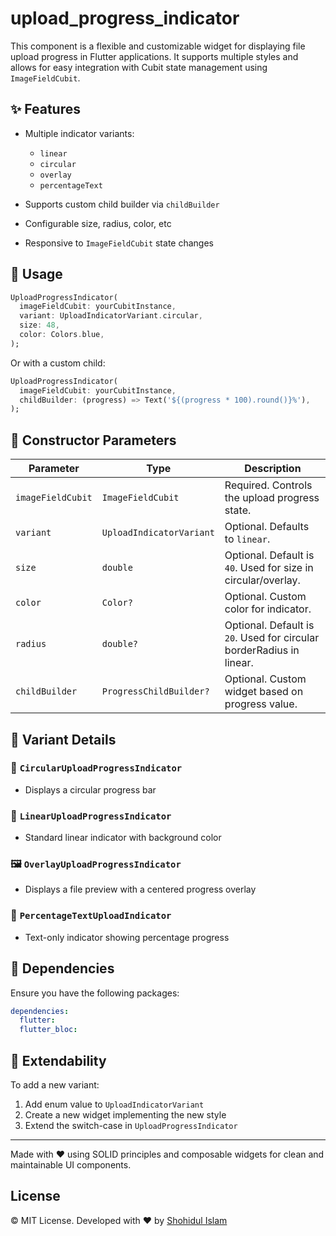 # upload_progress_indicator

This component is a flexible and customizable widget for displaying file upload progress in Flutter applications. It supports multiple styles and allows for easy integration with Cubit state management using `ImageFieldCubit`.

## ✨ Features

* Multiple indicator variants:

    * `linear`
    * `circular`
    * `overlay`
    * `percentageText`
* Supports custom child builder via `childBuilder`
* Configurable size, radius, color, etc
* Responsive to `ImageFieldCubit` state changes


## 🚀 Usage

```dart
UploadProgressIndicator(
  imageFieldCubit: yourCubitInstance,
  variant: UploadIndicatorVariant.circular,
  size: 48,
  color: Colors.blue,
);
```

Or with a custom child:

```dart
UploadProgressIndicator(
  imageFieldCubit: yourCubitInstance,
  childBuilder: (progress) => Text('${(progress * 100).round()}%'),
);
```

## 🔧 Constructor Parameters

| Parameter         | Type                     | Description                                                           |
| ----------------- | ------------------------ |-----------------------------------------------------------------------|
| `imageFieldCubit` | `ImageFieldCubit`        | Required. Controls the upload progress state.                         |
| `variant`         | `UploadIndicatorVariant` | Optional. Defaults to `linear`.                                       |
| `size`            | `double`                 | Optional. Default is `40`. Used for size in circular/overlay.         |
| `color`           | `Color?`                 | Optional. Custom color for indicator.                                 |
| `radius`          | `double?`                | Optional. Default is `20`. Used for circular borderRadius in linear.  |
| `childBuilder`    | `ProgressChildBuilder?`  | Optional. Custom widget based on progress value.                      |

## 📁 Variant Details

### 🔵 `CircularUploadProgressIndicator`

* Displays a circular progress bar

### 🔷 `LinearUploadProgressIndicator`

* Standard linear indicator with background color

### 🖼 `OverlayUploadProgressIndicator`

* Displays a file preview with a centered progress overlay

### 🔢 `PercentageTextUploadIndicator`

* Text-only indicator showing percentage progress

## 📌 Dependencies

Ensure you have the following packages:

```yaml
dependencies:
  flutter:
  flutter_bloc:
```

## 🧱 Extendability

To add a new variant:

1. Add enum value to `UploadIndicatorVariant`
2. Create a new widget implementing the new style
3. Extend the switch-case in `UploadProgressIndicator`

---

Made with ❤️ using SOLID principles and composable widgets for clean and maintainable UI components.

## License

© MIT License. Developed with ❤️ by [Shohidul Islam](https://github.com/ShohidulProgrammer)


